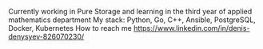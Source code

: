 Сurrently working in Pure Storage and learning in the third year of applied mathematics department
My stack: Python, Go, C++, Ansible, PostgreSQL, Docker, Kubernetes
How to reach me https://www.linkedin.com/in/denis-denysyev-826070230/

